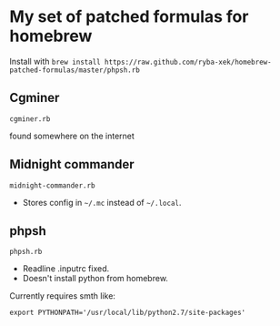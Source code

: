 My set of patched formulas for homebrew
============

Install with `brew install
https://raw.github.com/ryba-xek/homebrew-patched-formulas/master/phpsh.rb`

Cgminer
----------
`cgminer.rb`

found somewhere on the internet

Midnight commander
---------------------
`midnight-commander.rb`

* Stores config in `~/.mc` instead of `~/.local`.

phpsh
--------
`phpsh.rb`

* Readline .inputrc fixed.
* Doesn't install python from homebrew.

Currently requires smth like:
    
    export PYTHONPATH='/usr/local/lib/python2.7/site-packages'
